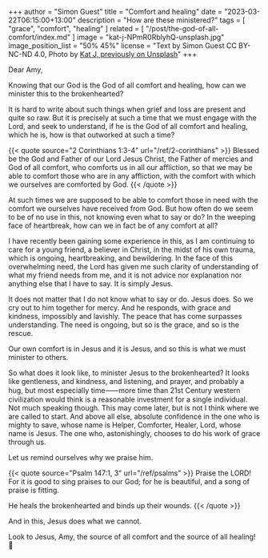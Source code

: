 +++
author = "Simon Guest"
title = "Comfort and healing"
date = "2023-03-22T06:15:00+13:00"
description = "How are these ministered?"
tags = [ "grace", "comfort", "healing" ]
related = [ "/post/the-god-of-all-comfort/index.md" ]
image = "kat-j-NPmR0RblyhQ-unsplash.jpg"
image_position_list = "50% 45%"
license = "Text by Simon Guest CC BY-NC-ND 4.0, Photo by [Kat J, previously on Unsplash](https://unsplash.com/@katejaracewski/likes)"
+++

Dear Amy,

Knowing that our God is the God of all comfort and healing, how can we minister this to the brokenhearted?

It is hard to write about such things when grief and loss are present and quite so raw. But it is precisely at such a time that we must engage with the Lord, and seek to understand, if he is the God of all comfort and healing, which he is, how is that outworked at such a time?

{{< quote source="2 Corinthians 1:3-4" url="/ref/2-corinthians" >}}
Blessed be the God and Father of our Lord Jesus Christ, the Father of mercies and God of all comfort, who comforts us in all our affliction, so that we may be able to comfort those who are in any affliction, with the comfort with which we ourselves are comforted by God.
{{< /quote >}}

At such times we are supposed to be able to comfort those in need with the comfort we ourselves have received from God. But how often do we seem to be of no use in this, not knowing even what to say or do? In the weeping face of heartbreak, how can we in fact be of any comfort at all?

I have recently been gaining some experience in this, as I am continuing to care for a young friend, a believer in Christ, in the midst of his own trauma, which is ongoing, heartbreaking, and bewildering. In the face of this overwhelming need, the Lord has given me such clarity of understanding of what my friend needs from me, and it is not advice nor explanation nor anything else that I have to say. It is simply Jesus.

It does not matter that I do not know what to say or do. Jesus does. So we cry out to him together for mercy. And he responds, with grace and kindness, impossibly and lavishly. The peace that has come surpasses understanding. The need is ongoing, but so is the grace, and so is the rescue.

Our own comfort is in Jesus and it is Jesus, and so this is what we must minister to others.

So what does it look like, to minister Jesus to the brokenhearted? It looks like gentleness, and kindness, and listening, and prayer, and probably a hug, but most especially time⸺more time than 21st Century western civilization would think is a reasonable investment for a single individual. Not much speaking though. This may come later, but is not I think where we are called to start. And above all else, absolute confidence in the one who is mighty to save, whose name is Helper, Comforter, Healer, Lord, whose name is Jesus. The one who, astonishingly, chooses to do his work of grace through us.

Let us remind ourselves why we praise him.

{{< quote source="Psalm 147:1, 3" url="/ref/psalms" >}}
Praise the LORD! For it is good to sing praises to our God; for he is beautiful, and a song of praise is fitting.

He heals the brokenhearted and binds up their wounds.
{{< /quote >}}

And in this, Jesus does what we cannot.

Look to Jesus, Amy, the source of all comfort and the source of all healing! 🙏
